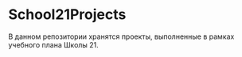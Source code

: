 # School21Projects
В данном репозитории хранятся проекты, выполненные в рамках учебного плана Школы 21.
